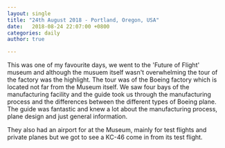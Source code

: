 ```yaml
---
layout: single
title: "24th August 2018 - Portland, Oregon, USA"
date:   2018-08-24 22:07:00 +0800
categories: daily
author: true

---
```


This was one of my favourite days, we went to the 'Future of Flight' museum and although the musuem itself wasn't overwhelming the tour of the factory was the highlight. The tour was of the Boeing factory which is located not far from the Museum itself. We saw four bays of the manufacturing facility and the guide took us through the manufacturing process and the differences between the different types of Boeing plane. The guide was fantastic and knew a lot about the manufacturing process, plane design and just general information.

They also had an airport for at the Museum, mainly for test flights and private planes but we got to see a KC-46 come in from its test flight. 
